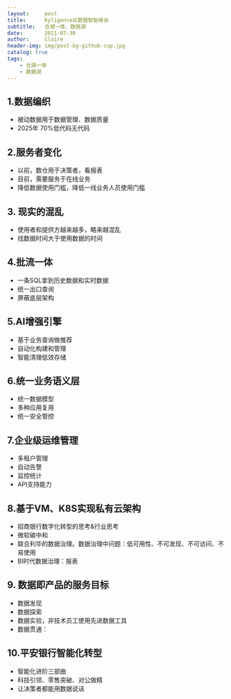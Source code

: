 ```yaml
---
layout:     post
title:      Kyligence云数据智能峰会
subtitle:   仓湖一体、数据湖
date:       2021-07-30
author:     Claire
header-img: img/post-bg-github-cup.jpg
catalog: true
tags:
    - 仓湖一体
    - 数据湖
---
```



## 1.数据编织

- 被动数据用于数据管理、数据质量
- 2025年 70%低代码无代码

## 2.服务者变化

- 以前，数仓用于决策者，看报表
- 目前，需要服务于在线业务
- 降低数据使用门槛，降低一线业务人员使用门槛

## 3. 现实的混乱

- 使用者和提供方越来越多，略来越混乱
- 找数据时间大于使用数据的时间


## 4.批流一体

- 一条SQL拿到历史数据和实时数据
- 统一出口查询
- 屏蔽底层架构

## 5.AI增强引擎

- 基于业务查询做推荐
- 自动化构建和管理
- 智能清理低效存储

## 6.统一业务语义层

- 统一数据模型
- 多种应用复用
- 统一安全管控

## 7.企业级运维管理

- 多租户管理
- 自动告警
- 监控统计
- API支持能力


## 8.基于VM、K8S实现私有云架构

- 招商银行数字化转型的思考&行业思考
- 微软碳中和
- 联合利华的数据治理。数据治理中问题：低可用性、不可发现、不可访问、不易使用
- BI时代数据治理：报表

## 9. 数据即产品的服务目标

- 数据发现
- 数据探索
- 数据实验，非技术员工使用先进数据工具
- 数据贯通：


## 10.平安银行智能化转型

- 智能化进阶三部曲
- 科技引领、零售突破、对公做精
- 让决策者都能用数据说话 